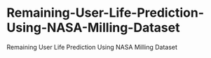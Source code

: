 # Remaining-User-Life-Prediction-Using-NASA-Milling-Dataset
Remaining User Life Prediction Using NASA Milling Dataset
